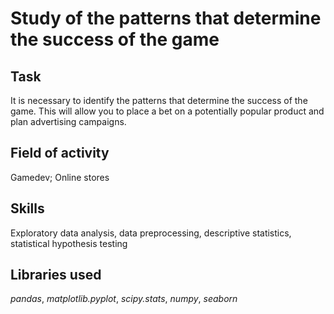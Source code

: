 # Study of the patterns that determine the success of the game


## Task
It is necessary to identify the patterns that determine the success of the game. This will allow you to place a bet on a potentially popular product and plan advertising campaigns.

## Field of activity
Gamedev; Online stores

## Skills
Exploratory data analysis, data preprocessing, descriptive statistics, statistical hypothesis testing

## Libraries used
*pandas*, *matplotlib.pyplot*, *scipy.stats*, *numpy*, *seaborn*